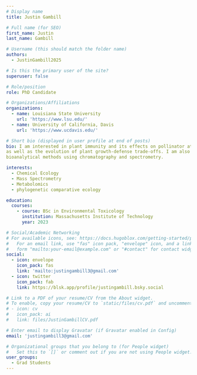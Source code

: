 ```yaml
---
# Display name
title: Justin Gambill 

# Full name (for SEO)
first_name: Justin
last_name: Gambill

# Username (this should match the folder name)
authors:
  - JustinGambill2025

# Is this the primary user of the site?
superuser: false

# Role/position
role: PhD Candidate

# Organizations/Affiliations
organizations:
  - name: Louisiana State University
    url: 'https://www.lsu.edu/'
  - name: University of California, Davis
    url: 'https://www.ucdavis.edu/'

# Short bio (displayed in user profile at end of posts)
bio: I am interested in plant immunity and its effects on pollinator attraction in wild sunflowers, 
as well as the evolution of plant growth-defense trade-offs. I am also interested in developing 
bioanalytical methods using chromatography and spectrometry. 

interests:
  - Chemical Ecology
  - Mass Spectrometry
  - Metabolomics
  - phylogenetic comparative ecology

education:
  courses:
    - course: BSc in Environmental Toxicology
      institution: Massachusetts Institute of Technology
      year: 2023

# Social/Academic Networking
# For available icons, see: https://docs.hugoblox.com/getting-started/page-builder/#icons
#   For an email link, use "fas" icon pack, "envelope" icon, and a link in the
#   form "mailto:your-email@example.com" or "#contact" for contact widget.
social:
  - icon: envelope
    icon_pack: fas
    link: 'mailto:justingambill3@gmail.com'
  - icon: twitter
    icon_pack: fab
    link: https://blsk.app/profile/justingambill.bsky.social

# Link to a PDF of your resume/CV from the About widget.
# To enable, copy your resume/CV to `static/files/cv.pdf` and uncomment the lines below.
# - icon: cv
#   icon_pack: ai
#   link: files/JustinGambillCV.pdf

# Enter email to display Gravatar (if Gravatar enabled in Config)
email: 'justingambill3@gmail.com'

# Organizational groups that you belong to (for People widget)
#   Set this to `[]` or comment out if you are not using People widget.
user_groups:
  - Grad Students
---
```



